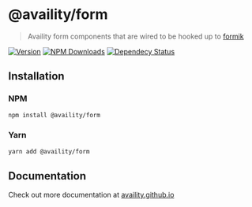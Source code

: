 # @availity/form

> Availity form components that are wired to be hooked up to [formik](https://github.com/jaredpalmer/formik)

[![Version](https://img.shields.io/npm/v/@availity/form.svg?style=for-the-badge)](https://www.npmjs.com/package/@availity/form)
[![NPM Downloads](https://img.shields.io/npm/dt/@availity/form.svg?style=for-the-badge)](https://www.npmjs.com/package/@availity/form)
[![Dependecy Status](https://img.shields.io/librariesio/release/npm/@availity/form?style=for-the-badge)](https://github.com/Availity/availity-react/blob/master/packages/form/package.json)

## Installation

### NPM

```bash
npm install @availity/form
```

### Yarn

```bash
yarn add @availity/form
```

## Documentation

Check out more documentation at [availity.github.io](https://availity.github.io/availity-react/form/index)
